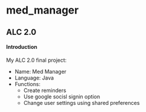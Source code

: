 # med_manager

## ALC 2.0

#### Introduction

My ALC 2.0 final project:

- Name: Med Manager
- Language: Java
- Functions:
   - Create reminders
   - Use google socisl signin option
   - Change user settings using shared preferences
